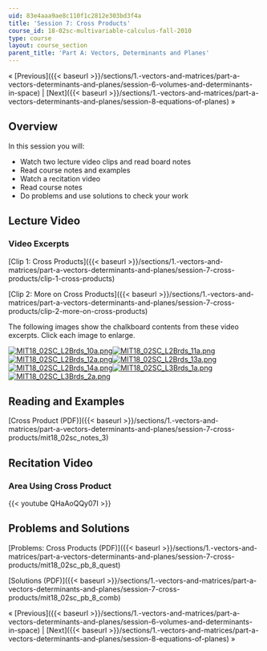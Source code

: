 ```yaml
---
uid: 83e4aaa9ae8c110f1c2812e303bd3f4a
title: 'Session 7: Cross Products'
course_id: 18-02sc-multivariable-calculus-fall-2010
type: course
layout: course_section
parent_title: 'Part A: Vectors, Determinants and Planes'
---
```


« [Previous]({{< baseurl >}}/sections/1.-vectors-and-matrices/part-a-vectors-determinants-and-planes/session-6-volumes-and-determinants-in-space) | [Next]({{< baseurl >}}/sections/1.-vectors-and-matrices/part-a-vectors-determinants-and-planes/session-8-equations-of-planes) »

Overview
--------

In this session you will:

*   Watch two lecture video clips and read board notes
*   Read course notes and examples
*   Watch a recitation video
*   Read course notes
*   Do problems and use solutions to check your work

Lecture Video
-------------

### Video Excerpts

[Clip 1: Cross Products]({{< baseurl >}}/sections/1.-vectors-and-matrices/part-a-vectors-determinants-and-planes/session-7-cross-products/clip-1-cross-products)

[Clip 2: More on Cross Products]({{< baseurl >}}/sections/1.-vectors-and-matrices/part-a-vectors-determinants-and-planes/session-7-cross-products/clip-2-more-on-cross-products)

The following images show the chalkboard contents from these video excerpts. Click each image to enlarge.

[![MIT18_02SC_L2Brds_10a.png](https://open-learning-course-data-production.s3.amazonaws.com/18-02sc-multivariable-calculus-fall-2010/1a67aa454132aae68047e183e0ea627a_MIT18_02SC_L2Brds_10a.png)](https://open-learning-course-data-production.s3.amazonaws.com/18-02sc-multivariable-calculus-fall-2010/243fa3145d9da2bcdf17e136cd1bad66_MIT18_02SC_L2Brds_10.png "Open in a new window.")[![MIT18_02SC_L2Brds_11a.png](https://open-learning-course-data-production.s3.amazonaws.com/18-02sc-multivariable-calculus-fall-2010/a4bc120b155e651585b76413919dd557_MIT18_02SC_L2Brds_11a.png)](https://open-learning-course-data-production.s3.amazonaws.com/18-02sc-multivariable-calculus-fall-2010/cce9be6f25d8ff92e27224885b6a6679_MIT18_02SC_L2Brds_11.png "Open in a new window.")[![MIT18_02SC_L2Brds_12a.png](https://open-learning-course-data-production.s3.amazonaws.com/18-02sc-multivariable-calculus-fall-2010/bf2f55a1b8c77b4be870d33105d512da_MIT18_02SC_L2Brds_12a.png)](https://open-learning-course-data-production.s3.amazonaws.com/18-02sc-multivariable-calculus-fall-2010/c6f4973d19d9675cd570c0a8925c422e_MIT18_02SC_L2Brds_12.png "Open in a new window.")[![MIT18_02SC_L2Brds_13a.png](https://open-learning-course-data-production.s3.amazonaws.com/18-02sc-multivariable-calculus-fall-2010/ae3c3e56504688e83ce11a8ddab78ed8_MIT18_02SC_L2Brds_13a.png)](https://open-learning-course-data-production.s3.amazonaws.com/18-02sc-multivariable-calculus-fall-2010/6f8bdaee9f566ca64a8caa23131bd939_MIT18_02SC_L2Brds_13.png "Open in a new window.")  
[![MIT18_02SC_L2Brds_14a.png](https://open-learning-course-data-production.s3.amazonaws.com/18-02sc-multivariable-calculus-fall-2010/899028058fb81bc0dbda08756261db19_MIT18_02SC_L2Brds_14a.png)](https://open-learning-course-data-production.s3.amazonaws.com/18-02sc-multivariable-calculus-fall-2010/ef223b2f86c113767b9e07dfd0a3a2f0_MIT18_02SC_L2Brds_14.png "Open in a new window.")[![MIT18_02SC_L3Brds_1a.png](https://open-learning-course-data-production.s3.amazonaws.com/18-02sc-multivariable-calculus-fall-2010/94334de0f5a0e9aa98debfc59e75ef6a_MIT18_02SC_L3Brds_1a.png)](https://open-learning-course-data-production.s3.amazonaws.com/18-02sc-multivariable-calculus-fall-2010/d35e6fac47b681d1e21d8795abb879a9_MIT18_02SC_L3Brds_1.png "Open in a new window.")[![MIT18_02SC_L3Brds_2a.png](https://open-learning-course-data-production.s3.amazonaws.com/18-02sc-multivariable-calculus-fall-2010/ab2d93561501b544dd8e720a3f3453e8_MIT18_02SC_L3Brds_2a.png)](https://open-learning-course-data-production.s3.amazonaws.com/18-02sc-multivariable-calculus-fall-2010/73eff701913867f368d41bbeae10c992_MIT18_02SC_L3Brds_2.png "Open in a new window.")

Reading and Examples
--------------------

[Cross Product (PDF)]({{< baseurl >}}/sections/1.-vectors-and-matrices/part-a-vectors-determinants-and-planes/session-7-cross-products/mit18_02sc_notes_3)

Recitation Video
----------------

### Area Using Cross Product

{{< youtube QHaAoQQy07I >}}

Problems and Solutions
----------------------

[Problems: Cross Products (PDF)]({{< baseurl >}}/sections/1.-vectors-and-matrices/part-a-vectors-determinants-and-planes/session-7-cross-products/mit18_02sc_pb_8_quest)

[Solutions (PDF)]({{< baseurl >}}/sections/1.-vectors-and-matrices/part-a-vectors-determinants-and-planes/session-7-cross-products/mit18_02sc_pb_8_comb)

« [Previous]({{< baseurl >}}/sections/1.-vectors-and-matrices/part-a-vectors-determinants-and-planes/session-6-volumes-and-determinants-in-space) | [Next]({{< baseurl >}}/sections/1.-vectors-and-matrices/part-a-vectors-determinants-and-planes/session-8-equations-of-planes) »